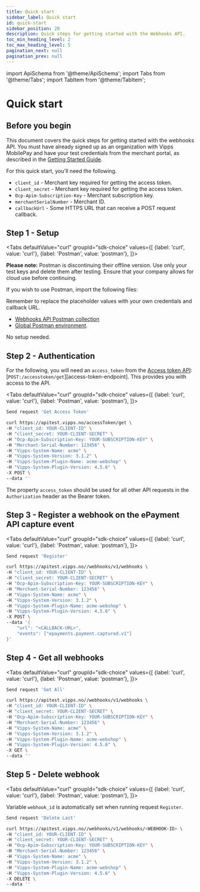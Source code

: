 ```yaml
---
title: Quick start
sidebar_label: Quick start
id: quick-start
sidebar_position: 20
description: Quick steps for getting started with the Webhooks API.
toc_min_heading_level: 2
toc_max_heading_level: 5
pagination_next: null
pagination_prev: null
---
```


import ApiSchema from '@theme/ApiSchema';
import Tabs from '@theme/Tabs';
import TabItem from '@theme/TabItem';

# Quick start

## Before you begin

This document covers the quick steps for getting started with the webhooks API.
You must have already signed up as an organization with Vipps MobilePay and have
your test credentials from the merchant portal, as described in the [Getting
Started
Guide](https://developer.vippsmobilepay.com/docs/getting-started/).

For this quick start, you'll need the following.

* `client_id` - Merchant key required for getting the access token.
* `client_secret` - Merchant key required for getting the access token.
* `Ocp-Apim-Subscription-Key` - Merchant subscription key.
* `merchantSerialNumber` - Merchant ID.
* `callbackUrl` - Some HTTPS URL that can receive a POST request callback.

## Step 1 - Setup

<Tabs 
    defaultValue="curl" 
    groupId="sdk-choice" 
    values={[ {label: 'curl', value: 'curl'}, {label: 'Postman', value: 'postman'}, ]}> 

<TabItem value="postman">

**Please note:** Postman is discontinuing their offline version. Use only your test keys and delete them after testing. Ensure that your company allows for cloud use before continuing.

If you wish to use Postman, import the following files:

Remember to replace the placeholder values with your own credentials and callback URL.

* [Webhooks API Postman collection](/tools/Webhooks.postman_collection.json)
* [Global Postman environment](https://github.com/vippsas/vipps-developers/blob/master/tools/vipps-api-global-postman-environment.json).


</TabItem>

<TabItem value="curl">

No setup needed.

</TabItem>
</Tabs>

## Step 2 - Authentication

For the following, you will need an `access_token` from the [Access token
API](https://developer.vippsmobilepay.com/docs/APIs/access-token-api):
[`POST:/accesstoken/get`][access-token-endpoint]. This provides you with access
to the API.

<Tabs 
    defaultValue="curl" 
    groupId="sdk-choice" 
    values={[ {label: 'curl', value: 'curl'}, {label: 'Postman', value: 'postman'}, ]}> 
    
<TabItem value="postman">

```bash
Send request 'Get Access Token'
```

</TabItem>

<TabItem value="curl">

```bash
curl https://apitest.vipps.no/accessToken/get \
-H "client_id: YOUR-CLIENT-ID" \
-H "client_secret: YOUR-CLIENT-SECRET" \
-H "Ocp-Apim-Subscription-Key: YOUR-SUBSCRIPTION-KEY" \
-H "Merchant-Serial-Number: 123456" \
-H "Vipps-System-Name: acme" \
-H "Vipps-System-Version: 3.1.2" \
-H "Vipps-System-Plugin-Name: acme-webshop" \
-H "Vipps-System-Plugin-Version: 4.5.6" \
-X POST \
--data ''
```

</TabItem>
</Tabs>

The property `access_token` should be used for all other API requests in the `Authorization` header as the Bearer token.

## Step 3 - Register a webhook on the ePayment API capture event

<Tabs 
    defaultValue="curl" 
    groupId="sdk-choice" 
    values={[ {label: 'curl', value: 'curl'}, {label: 'Postman', value: 'postman'}, ]}> 
    
<TabItem value="postman">

```bash
Send request 'Register'
```

</TabItem>

<TabItem value="curl">

```bash
curl https://apitest.vipps.no//webhooks/v1/webhooks \
-H "client_id: YOUR-CLIENT-ID" \
-H "client_secret: YOUR-CLIENT-SECRET" \
-H "Ocp-Apim-Subscription-Key: YOUR-SUBSCRIPTION-KEY" \
-H "Merchant-Serial-Number: 123456" \
-H "Vipps-System-Name: acme" \
-H "Vipps-System-Version: 3.1.2" \
-H "Vipps-System-Plugin-Name: acme-webshop" \
-H "Vipps-System-Plugin-Version: 4.5.6" \
-X POST \
--data '{  
    "url": "<CALLBACK-URL>", 
    "events": ["epayments.payment.captured.v1"] 
}'
```

</TabItem>
</Tabs>

## Step 4 - Get all webhooks

<Tabs 
    defaultValue="curl" 
    groupId="sdk-choice" 
    values={[ {label: 'curl', value: 'curl'}, {label: 'Postman', value: 'postman'}, ]}> 
    
<TabItem value="postman">

```bash
Send request 'Get All'
```

</TabItem>

<TabItem value="curl">

```bash
curl https://apitest.vipps.no//webhooks/v1/webhooks \
-H "client_id: YOUR-CLIENT-ID" \
-H "client_secret: YOUR-CLIENT-SECRET" \
-H "Ocp-Apim-Subscription-Key: YOUR-SUBSCRIPTION-KEY" \
-H "Merchant-Serial-Number: 123456" \
-H "Vipps-System-Name: acme" \
-H "Vipps-System-Version: 3.1.2" \
-H "Vipps-System-Plugin-Name: acme-webshop" \
-H "Vipps-System-Plugin-Version: 4.5.6" \
-X GET \
--data ''
```

</TabItem>
</Tabs>

## Step 5 - Delete webhook

<Tabs 
    defaultValue="curl" 
    groupId="sdk-choice" 
    values={[ {label: 'curl', value: 'curl'}, {label: 'Postman', value: 'postman'}, ]}> 
    
<TabItem value="postman">

Variable `webhook_id` is automatically set when running request `Register`.

```bash
Send request 'Delete Last'
```

</TabItem>

<TabItem value="curl">

```bash
curl https://apitest.vipps.no//webhooks/v1/webhooks/<WEBHOOK-ID> \
-H "client_id: YOUR-CLIENT-ID" \
-H "client_secret: YOUR-CLIENT-SECRET" \
-H "Ocp-Apim-Subscription-Key: YOUR-SUBSCRIPTION-KEY" \
-H "Merchant-Serial-Number: 123456" \
-H "Vipps-System-Name: acme" \
-H "Vipps-System-Version: 3.1.2" \
-H "Vipps-System-Plugin-Name: acme-webshop" \
-H "Vipps-System-Plugin-Version: 4.5.6" \
-X DELETE \
--data ''
```

</TabItem>
</Tabs>
